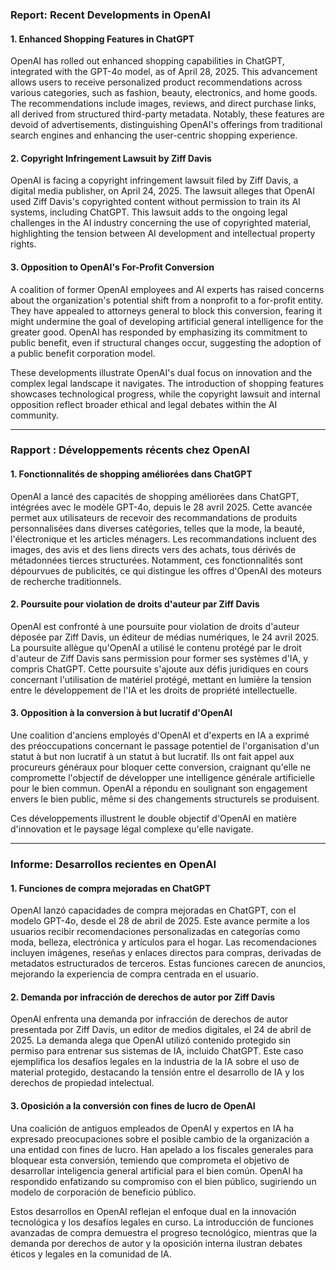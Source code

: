 ### Report: Recent Developments in OpenAI

#### 1. Enhanced Shopping Features in ChatGPT
OpenAI has rolled out enhanced shopping capabilities in ChatGPT, integrated with the GPT-4o model, as of April 28, 2025. This advancement allows users to receive personalized product recommendations across various categories, such as fashion, beauty, electronics, and home goods. The recommendations include images, reviews, and direct purchase links, all derived from structured third-party metadata. Notably, these features are devoid of advertisements, distinguishing OpenAI's offerings from traditional search engines and enhancing the user-centric shopping experience.

#### 2. Copyright Infringement Lawsuit by Ziff Davis
OpenAI is facing a copyright infringement lawsuit filed by Ziff Davis, a digital media publisher, on April 24, 2025. The lawsuit alleges that OpenAI used Ziff Davis's copyrighted content without permission to train its AI systems, including ChatGPT. This lawsuit adds to the ongoing legal challenges in the AI industry concerning the use of copyrighted material, highlighting the tension between AI development and intellectual property rights.

#### 3. Opposition to OpenAI's For-Profit Conversion
A coalition of former OpenAI employees and AI experts has raised concerns about the organization's potential shift from a nonprofit to a for-profit entity. They have appealed to attorneys general to block this conversion, fearing it might undermine the goal of developing artificial general intelligence for the greater good. OpenAI has responded by emphasizing its commitment to public benefit, even if structural changes occur, suggesting the adoption of a public benefit corporation model.

These developments illustrate OpenAI's dual focus on innovation and the complex legal landscape it navigates. The introduction of shopping features showcases technological progress, while the copyright lawsuit and internal opposition reflect broader ethical and legal debates within the AI community.

---

### Rapport : Développements récents chez OpenAI

#### 1. Fonctionnalités de shopping améliorées dans ChatGPT
OpenAI a lancé des capacités de shopping améliorées dans ChatGPT, intégrées avec le modèle GPT-4o, depuis le 28 avril 2025. Cette avancée permet aux utilisateurs de recevoir des recommandations de produits personnalisées dans diverses catégories, telles que la mode, la beauté, l'électronique et les articles ménagers. Les recommandations incluent des images, des avis et des liens directs vers des achats, tous dérivés de métadonnées tierces structurées. Notamment, ces fonctionnalités sont dépourvues de publicités, ce qui distingue les offres d'OpenAI des moteurs de recherche traditionnels.

#### 2. Poursuite pour violation de droits d'auteur par Ziff Davis
OpenAI est confronté à une poursuite pour violation de droits d'auteur déposée par Ziff Davis, un éditeur de médias numériques, le 24 avril 2025. La poursuite allègue qu'OpenAI a utilisé le contenu protégé par le droit d'auteur de Ziff Davis sans permission pour former ses systèmes d'IA, y compris ChatGPT. Cette poursuite s'ajoute aux défis juridiques en cours concernant l'utilisation de matériel protégé, mettant en lumière la tension entre le développement de l'IA et les droits de propriété intellectuelle.

#### 3. Opposition à la conversion à but lucratif d'OpenAI
Une coalition d'anciens employés d'OpenAI et d'experts en IA a exprimé des préoccupations concernant le passage potentiel de l'organisation d'un statut à but non lucratif à un statut à but lucratif. Ils ont fait appel aux procureurs généraux pour bloquer cette conversion, craignant qu'elle ne compromette l'objectif de développer une intelligence générale artificielle pour le bien commun. OpenAI a répondu en soulignant son engagement envers le bien public, même si des changements structurels se produisent.

Ces développements illustrent le double objectif d'OpenAI en matière d'innovation et le paysage légal complexe qu'elle navigate.

---

### Informe: Desarrollos recientes en OpenAI

#### 1. Funciones de compra mejoradas en ChatGPT
OpenAI lanzó capacidades de compra mejoradas en ChatGPT, con el modelo GPT-4o, desde el 28 de abril de 2025. Este avance permite a los usuarios recibir recomendaciones personalizadas en categorías como moda, belleza, electrónica y artículos para el hogar. Las recomendaciones incluyen imágenes, reseñas y enlaces directos para compras, derivadas de metadatos estructurados de terceros. Estas funciones carecen de anuncios, mejorando la experiencia de compra centrada en el usuario.

#### 2. Demanda por infracción de derechos de autor por Ziff Davis
OpenAI enfrenta una demanda por infracción de derechos de autor presentada por Ziff Davis, un editor de medios digitales, el 24 de abril de 2025. La demanda alega que OpenAI utilizó contenido protegido sin permiso para entrenar sus sistemas de IA, incluido ChatGPT. Este caso ejemplifica los desafíos legales en la industria de la IA sobre el uso de material protegido, destacando la tensión entre el desarrollo de IA y los derechos de propiedad intelectual.

#### 3. Oposición a la conversión con fines de lucro de OpenAI
Una coalición de antiguos empleados de OpenAI y expertos en IA ha expresado preocupaciones sobre el posible cambio de la organización a una entidad con fines de lucro. Han apelado a los fiscales generales para bloquear esta conversión, temiendo que comprometa el objetivo de desarrollar inteligencia general artificial para el bien común. OpenAI ha respondido enfatizando su compromiso con el bien público, sugiriendo un modelo de corporación de beneficio público.

Estos desarrollos en OpenAI reflejan el enfoque dual en la innovación tecnológica y los desafíos legales en curso. La introducción de funciones avanzadas de compra demuestra el progreso tecnológico, mientras que la demanda por derechos de autor y la oposición interna ilustran debates éticos y legales en la comunidad de IA.
